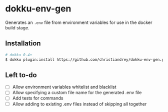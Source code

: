 # dokku-env-gen

Generates an `.env` file from environment variables for use in the docker build stage.

## Installation

```sh
# dokku 0.4+
$ dokku plugin:install https://github.com/christiandrey/dokku-env-gen.git
```

## Left to-do

- [ ] Allow environment variables whitelist and blacklist
- [ ] Allow specifying a custom file name for the generated .env file
- [ ] Add tests for commands
- [ ] Allow adding to existing .env files instead of skipping all together
